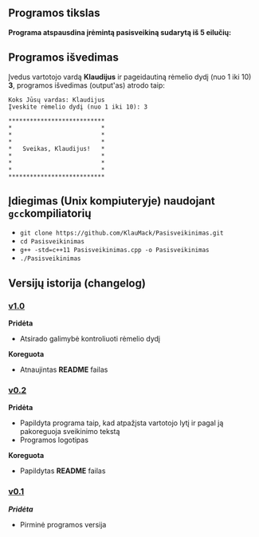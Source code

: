 ## Programos tikslas

**Programa atspausdina įrėmintą pasisveikiną sudarytą iš 5 eilučių:**

## Programos išvedimas 

Įvedus vartotojo vardą **Klaudijus** ir pageidautiną rėmelio dydį (nuo 1 iki 10) **3**, programos išvedimas (output'as) atrodo taip:

```shell
Koks Jūsų vardas: Klaudijus
Įveskite rėmelio dydį (nuo 1 iki 10): 3

***************************
*                         *
*                         *
*                         *
*   Sveikas, Klaudijus!   *
*                         *
*                         *
*                         *
***************************
```
## Įdiegimas (Unix kompiuteryje) naudojant `gcc`kompiliatorių 

- `git clone https://github.com/KlauMack/Pasisveikinimas.git`
- `cd Pasisveikinimas`
- `g++ -std=c++11 Pasisveikinimas.cpp -o Pasisveikinimas`
- `./Pasisveikinimas`

## Versijų istorija (changelog)

### [v1.0](https://github.com/KlauMack/Pasisveikinimas/releases/tag/v1.0)

**Pridėta**

- Atsirado galimybė kontroliuoti rėmelio dydį

**Koreguota**

- Atnaujintas **README** failas

### [v0.2](https://github.com/KlauMack/Pasisveikinimas/releases/tag/v0.2)

**Pridėta**

- Papildyta programa taip, kad atpažįsta vartotojo lytį ir pagal ją pakoreguoja sveikinimo tekstą
- Programos logotipas

**Koreguota**

- Papildytas **README** failas

### [v0.1](https://github.com/KlauMack/Pasisveikinimas/releases/tag/v0.1)

***Pridėta***

- Pirminė programos versija
